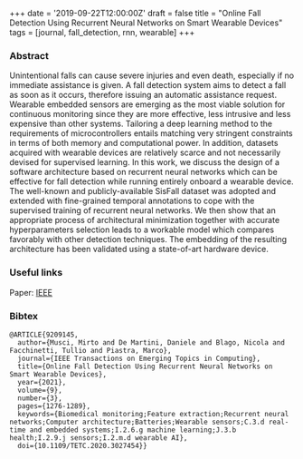 +++
date = '2019-09-22T12:00:00Z'
draft = false
title = "Online Fall Detection Using Recurrent Neural Networks on Smart Wearable Devices"
tags = [journal, fall_detection, rnn, wearable]
+++

### Abstract
Unintentional falls can cause severe injuries and even death, especially if no immediate assistance is given. A fall detection system aims to detect a fall as soon as it occurs, therefore issuing an automatic assistance request. Wearable embedded sensors are emerging as the most viable solution for continuous monitoring since they are more effective, less intrusive and less expensive than other systems. Tailoring a deep learning method to the requirements of microcontrollers entails matching very stringent constraints in terms of both memory and computational power. In addition, datasets acquired with wearable devices are relatively scarce and not necessarily devised for supervised learning. In this work, we discuss the design of a software architecture based on recurrent neural networks which can be effective for fall detection while running entirely onboard a wearable device. The well-known and publicly-available SisFall dataset was adopted and extended with fine-grained temporal annotations to cope with the supervised training of recurrent neural networks. We then show that an appropriate process of architectural minimization together with accurate hyperparameters selection leads to a workable model which compares favorably with other detection techniques. The embedding of the resulting architecture has been validated using a state-of-art hardware device.

### Useful links
Paper: [IEEE](https://ieeexplore.ieee.org/document/9209145/)

### Bibtex
```
@ARTICLE{9209145,
  author={Musci, Mirto and De Martini, Daniele and Blago, Nicola and Facchinetti, Tullio and Piastra, Marco},
  journal={IEEE Transactions on Emerging Topics in Computing}, 
  title={Online Fall Detection Using Recurrent Neural Networks on Smart Wearable Devices}, 
  year={2021},
  volume={9},
  number={3},
  pages={1276-1289},
  keywords={Biomedical monitoring;Feature extraction;Recurrent neural networks;Computer architecture;Batteries;Wearable sensors;C.3.d real-time and embedded systems;I.2.6.g machine learning;J.3.b health;I.2.9.j sensors;I.2.m.d wearable AI},
  doi={10.1109/TETC.2020.3027454}}
```
